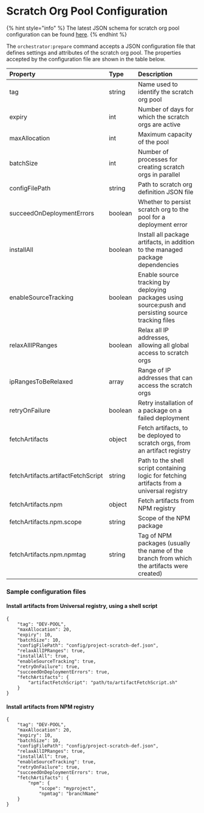 # Scratch Org Pool Configuration

{% hint style="info" %}
The latest JSON schema for scratch org pool configuration can be found [here](https://github.com/Accenture/sfpowerscripts/blob/develop/packages/sfpowerscripts-cli/resources/schemas/pooldefinition.schema.json). 
{% endhint %}

The `orchestrator:prepare` command accepts a JSON configuration file that defines settings and attributes of the scratch org pool. The properties accepted by the configuration file are shown in the table below.

| Property | Type | Description |
| :--- | :--- | :--- |
| tag | string | Name used to identify the scratch org pool |
| expiry | int | Number of days for which the scratch orgs are active |
| maxAllocation | int | Maximum capacity of the pool |
| batchSize | int | Number of processes for creating scratch orgs in parallel |
| configFilePath | string | Path to scratch org definition JSON file |
| succeedOnDeploymentErrors | boolean | Whether to persist scratch org to the pool for a deployment error |
| installAll | boolean | Install all package artifacts, in addition to the managed package dependencies |
| enableSourceTracking | boolean | Enable source tracking by deploying packages using source:push and persisting source tracking files |
| relaxAllIPRanges | boolean | Relax all IP addresses, allowing all global access to scratch orgs |
| ipRangesToBeRelaxed | array | Range of IP addresses that can access the scratch orgs |
| retryOnFailure | boolean | Retry installation of a package on a failed deployment |
| fetchArtifacts | object | Fetch artifacts, to be deployed to scratch orgs, from an artifact registry  |
| fetchArtifacts.artifactFetchScript | string | Path to the shell script containing logic for fetching artifacts from a universal registry |
| fetchArtifacts.npm | object | Fetch artifacts from NPM registry |
| fetchArtifacts.npm.scope | string | Scope of the NPM package |
| fetchArtifacts.npm.npmtag | string | Tag of NPM packages \(usually the name of the branch from which the artifacts were created\) |

### Sample configuration files

#### Install artifacts from Universal registry, using a shell script

```text
{
    "tag": "DEV-POOL",
    "maxAllocation": 20,
    "expiry": 10,
    "batchSize": 10,
    "configFilePath": "config/project-scratch-def.json",
    "relaxAllIPRanges": true,
    "installAll": true,
    "enableSourceTracking": true,
    "retryOnFailure": true,
    "succeedOnDeploymentErrors": true,
    "fetchArtifacts": {
        "artifactFetchScript": "path/to/artifactFetchScript.sh"
    }
}
```

#### Install artifacts from NPM registry

```text
{
    "tag": "DEV-POOL",
    "maxAllocation": 20,
    "expiry": 10,
    "batchSize": 10,
    "configFilePath": "config/project-scratch-def.json",
    "relaxAllIPRanges": true,
    "installAll": true,
    "enableSourceTracking": true,
    "retryOnFailure": true,
    "succeedOnDeploymentErrors": true,
    "fetchArtifacts": {
        "npm": {
            "scope": "myproject",
            "npmtag": "branchName"
    }
}
```

